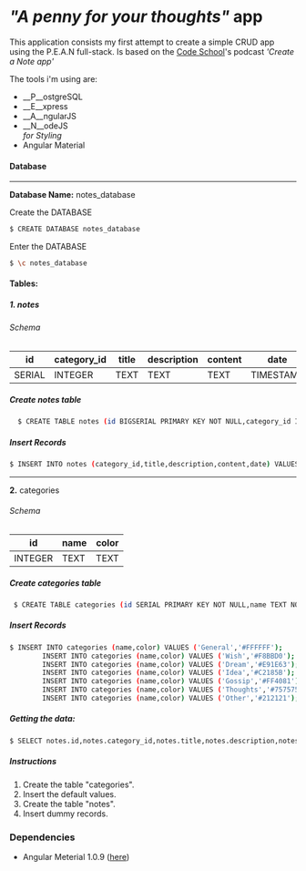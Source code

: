 # *"A penny for your thoughts"*  app
This application consists my first attempt to create a simple CRUD app using the P.E.A.N full-stack. Is based on the [Code School](https://www.codeschool.com/)'s podcast _'Create a Note app'_


The tools i'm using are:

- __P__ostgreSQL
- __E__xpress
- __A__ngularJS
- __N__odeJS  
_for Styling_
- Angular Material



#### Database
___________________________________  

__Database Name:__  notes_database

Create the DATABASE
```sh
$ CREATE DATABASE notes_database  
```
Enter the DATABASE

```sh  
$ \c notes_database  
```

#### Tables:

##### __1.__  notes  

###### Schema

|id    |  category_id | title | description | content | date    |
|------|--------------|-------|-------------|---------|---------|
|SERIAL|  INTEGER     | TEXT  |  TEXT       | TEXT    |TIMESTAMP|

##### Create _notes_  table  

```sh
  $ CREATE TABLE notes (id BIGSERIAL PRIMARY KEY NOT NULL,category_id INT REFERENCES categories(id),title TEXT NOT NULL,description TEXT NOT NULL,content TEXT NOT NULL,date TIMESTAMP WITH TIME ZONE);  
```

##### Insert Records  
```sh
$ INSERT INTO notes (category_id,title,description,content,date) VALUES ('2','Whatever title','Whatever Description','Whatever content',now());
```

--------------

__2.__ categories

###### Schema

| id 	   |  name  |   color  |
|--------|--------|----------|
| INTEGER| TEXT |  TEXT   |


##### Create _categories_  table

```sh
 $ CREATE TABLE categories (id SERIAL PRIMARY KEY NOT NULL,name TEXT NOT NULL, color TEXT);
```
##### Insert Records  

```sh
$ INSERT INTO categories (name,color) VALUES ('General','#FFFFFF');
		INSERT INTO categories (name,color) VALUES ('Wish','#F8BBD0');
		INSERT INTO categories (name,color) VALUES ('Dream','#E91E63');
		INSERT INTO categories (name,color) VALUES ('Idea','#C2185B');
		INSERT INTO categories (name,color) VALUES ('Gossip','#FF4081');
		INSERT INTO categories (name,color) VALUES ('Thoughts','#757575');
		INSERT INTO categories (name,color) VALUES ('Other','#212121');
```

##### Getting the data:

```sh
$ SELECT notes.id,notes.category_id,notes.title,notes.description,notes.content,notes.date,categories.name,categories.color FROM notes LEFT JOIN categories ON notes.category_id=categories.id;
```

##### Instructions  
1. Create the table "categories".
2. Insert the default values.
3. Create the table "notes".
4. Insert dummy records.


### Dependencies

* Angular Meterial 1.0.9 ([here](https://material.angularjs.org/1.0.9/getting-started))
